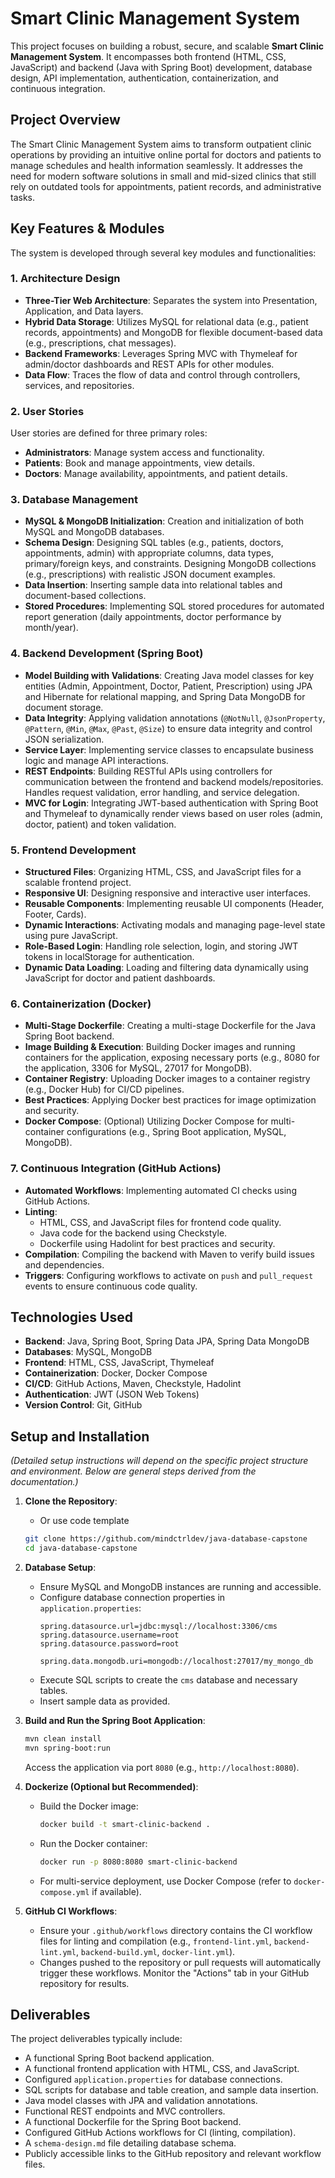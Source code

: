 # Smart Clinic Management System

This project focuses on building a robust, secure, and scalable **Smart Clinic Management System**. It encompasses both frontend (HTML, CSS, JavaScript) and backend (Java with Spring Boot) development, database design, API implementation, authentication, containerization, and continuous integration.

## Project Overview

The Smart Clinic Management System aims to transform outpatient clinic operations by providing an intuitive online portal for doctors and patients to manage schedules and health information seamlessly. It addresses the need for modern software solutions in small and mid-sized clinics that still rely on outdated tools for appointments, patient records, and administrative tasks.

## Key Features & Modules

The system is developed through several key modules and functionalities:

### 1. Architecture Design
- **Three-Tier Web Architecture**: Separates the system into Presentation, Application, and Data layers.
- **Hybrid Data Storage**: Utilizes MySQL for relational data (e.g., patient records, appointments) and MongoDB for flexible document-based data (e.g., prescriptions, chat messages).
- **Backend Frameworks**: Leverages Spring MVC with Thymeleaf for admin/doctor dashboards and REST APIs for other modules.
- **Data Flow**: Traces the flow of data and control through controllers, services, and repositories.

### 2. User Stories
User stories are defined for three primary roles:
- **Administrators**: Manage system access and functionality.
- **Patients**: Book and manage appointments, view details.
- **Doctors**: Manage availability, appointments, and patient details.

### 3. Database Management
- **MySQL & MongoDB Initialization**: Creation and initialization of both MySQL and MongoDB databases.
- **Schema Design**: Designing SQL tables (e.g., patients, doctors, appointments, admin) with appropriate columns, data types, primary/foreign keys, and constraints. Designing MongoDB collections (e.g., prescriptions) with realistic JSON document examples.
- **Data Insertion**: Inserting sample data into relational tables and document-based collections.
- **Stored Procedures**: Implementing SQL stored procedures for automated report generation (daily appointments, doctor performance by month/year).

### 4. Backend Development (Spring Boot)
- **Model Building with Validations**: Creating Java model classes for key entities (Admin, Appointment, Doctor, Patient, Prescription) using JPA and Hibernate for relational mapping, and Spring Data MongoDB for document storage.
- **Data Integrity**: Applying validation annotations (`@NotNull`, `@JsonProperty`, `@Pattern`, `@Min`, `@Max`, `@Past`, `@Size`) to ensure data integrity and control JSON serialization.
- **Service Layer**: Implementing service classes to encapsulate business logic and manage API interactions.
- **REST Endpoints**: Building RESTful APIs using controllers for communication between the frontend and backend models/repositories. Handles request validation, error handling, and service delegation.
- **MVC for Login**: Integrating JWT-based authentication with Spring Boot and Thymeleaf to dynamically render views based on user roles (admin, doctor, patient) and token validation.

### 5. Frontend Development
- **Structured Files**: Organizing HTML, CSS, and JavaScript files for a scalable frontend project.
- **Responsive UI**: Designing responsive and interactive user interfaces.
- **Reusable Components**: Implementing reusable UI components (Header, Footer, Cards).
- **Dynamic Interactions**: Activating modals and managing page-level state using pure JavaScript.
- **Role-Based Login**: Handling role selection, login, and storing JWT tokens in localStorage for authentication.
- **Dynamic Data Loading**: Loading and filtering data dynamically using JavaScript for doctor and patient dashboards.

### 6. Containerization (Docker)
- **Multi-Stage Dockerfile**: Creating a multi-stage Dockerfile for the Java Spring Boot backend.
- **Image Building & Execution**: Building Docker images and running containers for the application, exposing necessary ports (e.g., 8080 for the application, 3306 for MySQL, 27017 for MongoDB).
- **Container Registry**: Uploading Docker images to a container registry (e.g., Docker Hub) for CI/CD pipelines.
- **Best Practices**: Applying Docker best practices for image optimization and security.
- **Docker Compose**: (Optional) Utilizing Docker Compose for multi-container configurations (e.g., Spring Boot application, MySQL, MongoDB).

### 7. Continuous Integration (GitHub Actions)
- **Automated Workflows**: Implementing automated CI checks using GitHub Actions.
- **Linting**:
    - HTML, CSS, and JavaScript files for frontend code quality.
    - Java code for the backend using Checkstyle.
    - Dockerfile using Hadolint for best practices and security.
- **Compilation**: Compiling the backend with Maven to verify build issues and dependencies.
- **Triggers**: Configuring workflows to activate on `push` and `pull_request` events to ensure continuous code quality.

## Technologies Used

- **Backend**: Java, Spring Boot, Spring Data JPA, Spring Data MongoDB
- **Databases**: MySQL, MongoDB
- **Frontend**: HTML, CSS, JavaScript, Thymeleaf
- **Containerization**: Docker, Docker Compose
- **CI/CD**: GitHub Actions, Maven, Checkstyle, Hadolint
- **Authentication**: JWT (JSON Web Tokens)
- **Version Control**: Git, GitHub

## Setup and Installation

*(Detailed setup instructions will depend on the specific project structure and environment. Below are general steps derived from the documentation.)*

1.  **Clone the Repository**:
    * Or use code template
    ```bash
    git clone https://github.com/mindctrldev/java-database-capstone
    cd java-database-capstone
    ```

2.  **Database Setup**:
    * Ensure MySQL and MongoDB instances are running and accessible.
    * Configure database connection properties in `application.properties`:
        ```properties
        spring.datasource.url=jdbc:mysql://localhost:3306/cms
        spring.datasource.username=root
        spring.datasource.password=root

        spring.data.mongodb.uri=mongodb://localhost:27017/my_mongo_db
        ```
    * Execute SQL scripts to create the `cms` database and necessary tables.
    * Insert sample data as provided.

3.  **Build and Run the Spring Boot Application**:
    ```bash
    mvn clean install
    mvn spring-boot:run
    ```
    Access the application via port `8080` (e.g., `http://localhost:8080`).

4.  **Dockerize (Optional but Recommended)**:
    * Build the Docker image:
        ```bash
        docker build -t smart-clinic-backend .
        ```
    * Run the Docker container:
        ```bash
        docker run -p 8080:8080 smart-clinic-backend
        ```
    * For multi-service deployment, use Docker Compose (refer to `docker-compose.yml` if available).

5.  **GitHub CI Workflows**:
    * Ensure your `.github/workflows` directory contains the CI workflow files for linting and compilation (e.g., `frontend-lint.yml`, `backend-lint.yml`, `backend-build.yml`, `docker-lint.yml`).
    * Changes pushed to the repository or pull requests will automatically trigger these workflows. Monitor the "Actions" tab in your GitHub repository for results.

## Deliverables

The project deliverables typically include:
- A functional Spring Boot backend application.
- A functional frontend application with HTML, CSS, and JavaScript.
- Configured `application.properties` for database connections.
- SQL scripts for database and table creation, and sample data insertion.
- Java model classes with JPA and validation annotations.
- Functional REST endpoints and MVC controllers.
- A functional Dockerfile for the Spring Boot backend.
- Configured GitHub Actions workflows for CI (linting, compilation).
- A `schema-design.md` file detailing database schema.
- Publicly accessible links to the GitHub repository and relevant workflow files.
